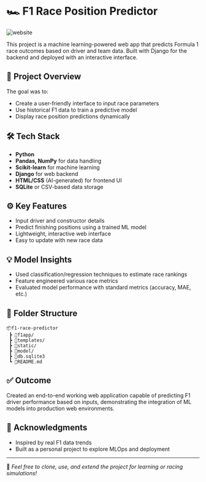 
# 🏎️ F1 Race Position Predictor

![website](https://f1predictor.onrender.com/)

This project is a machine learning-powered web app that predicts Formula 1 race outcomes based on driver and team data. Built with Django for the backend and deployed with an interactive interface.

## 📌 Project Overview

The goal was to:
- Create a user-friendly interface to input race parameters
- Use historical F1 data to train a predictive model
- Display race position predictions dynamically

## 🛠️ Tech Stack

- **Python**
- **Pandas, NumPy** for data handling
- **Scikit-learn** for machine learning
- **Django** for web backend
- **HTML/CSS** (AI-generated) for frontend UI
- **SQLite** or CSV-based data storage

## ⚙️ Key Features

- Input driver and constructor details
- Predict finishing positions using a trained ML model
- Lightweight, interactive web interface
- Easy to update with new race data

## 💡 Model Insights

- Used classification/regression techniques to estimate race rankings
- Feature engineered various race metrics
- Evaluated model performance with standard metrics (accuracy, MAE, etc.)

## 📁 Folder Structure

```
📦f1-race-predictor
 ┣ 📜f1app/
 ┣ 📜templates/
 ┣ 📜static/
 ┣ 📜model/
 ┣ 📜db.sqlite3
 ┗ 📜README.md
```

## ✅ Outcome

Created an end-to-end working web application capable of predicting F1 driver performance based on inputs, demonstrating the integration of ML models into production web environments.

## 🙌 Acknowledgments

- Inspired by real F1 data trends
- Built as a personal project to explore MLOps and deployment

---

🔗 *Feel free to clone, use, and extend the project for learning or racing simulations!*

